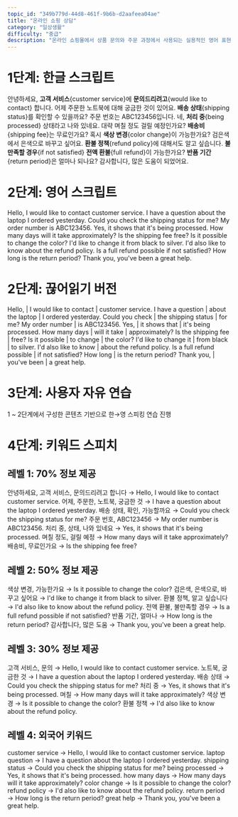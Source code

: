 ```yaml
---
topic_id: "349b779d-44d8-461f-9b6b-d2aafeea04ae"
title: "온라인 쇼핑 상담"
category: "일상생활"
difficulty: "중급"
description: "온라인 쇼핑몰에서 상품 문의와 주문 과정에서 사용되는 실용적인 영어 표현들을 학습합니다."
---
```


# 1단계: 한글 스크립트

안녕하세요, **고객 서비스**{customer service}에 **문의드리려고**{would like to contact} 합니다.
어제 주문한 노트북에 대해 궁금한 것이 있어요.
**배송 상태**{shipping status}를 확인할 수 있을까요?
주문 번호는 ABC123456입니다.
네, **처리 중**{being processed} 상태라고 나와 있네요.
대략 며칠 정도 걸릴 예정인가요?
**배송비**{shipping fee}는 무료인가요?
혹시 **색상 변경**{color change}이 가능한가요?
검은색에서 은색으로 바꾸고 싶어요.
**환불 정책**{refund policy}에 대해서도 알고 싶습니다.
**불만족할 경우**{if not satisfied} **전액 환불**{full refund}이 가능한가요?
**반품 기간**{return period}은 얼마나 되나요?
감사합니다, 많은 도움이 되었어요.

# 2단계: 영어 스크립트

Hello, I would like to contact customer service.
I have a question about the laptop I ordered yesterday.
Could you check the shipping status for me?
My order number is ABC123456.
Yes, it shows that it's being processed.
How many days will it take approximately?
Is the shipping fee free?
Is it possible to change the color?
I'd like to change it from black to silver.
I'd also like to know about the refund policy.
Is a full refund possible if not satisfied?
How long is the return period?
Thank you, you've been a great help.

# 2단계: 끊어읽기 버전

Hello, | I would like to contact | customer service.
I have a question | about the laptop | I ordered yesterday.
Could you check | the shipping status | for me?
My order number | is ABC123456.
Yes, | it shows that | it's being processed.
How many days | will it take | approximately?
Is the shipping fee | free?
Is it possible | to change | the color?
I'd like to change it | from black | to silver.
I'd also like to know | about the refund policy.
Is a full refund possible | if not satisfied?
How long | is the return period?
Thank you, | you've been | a great help.

# 3단계: 사용자 자유 연습

1 ~ 2단계에서 구성한 콘텐츠 기반으로 한→영 스피킹 연습 진행

# 4단계: 키워드 스피치

## 레벨 1: 70% 정보 제공

안녕하세요, 고객 서비스, 문의드리려고 합니다 → Hello, I would like to contact customer service.
어제, 주문한, 노트북, 궁금한 것 → I have a question about the laptop I ordered yesterday.
배송 상태, 확인, 가능할까요 → Could you check the shipping status for me?
주문 번호, ABC123456 → My order number is ABC123456.
처리 중, 상태, 나와 있네요 → Yes, it shows that it's being processed.
며칠 정도, 걸릴 예정 → How many days will it take approximately?
배송비, 무료인가요 → Is the shipping fee free?

## 레벨 2: 50% 정보 제공

색상 변경, 가능한가요 → Is it possible to change the color?
검은색, 은색으로, 바꾸고 싶어요 → I'd like to change it from black to silver.
환불 정책, 알고 싶습니다 → I'd also like to know about the refund policy.
전액 환불, 불만족할 경우 → Is a full refund possible if not satisfied?
반품 기간, 얼마나 → How long is the return period?
감사합니다, 많은 도움 → Thank you, you've been a great help.

## 레벨 3: 30% 정보 제공

고객 서비스, 문의 → Hello, I would like to contact customer service.
노트북, 궁금한 것 → I have a question about the laptop I ordered yesterday.
배송 상태 → Could you check the shipping status for me?
처리 중 → Yes, it shows that it's being processed.
며칠 → How many days will it take approximately?
색상 변경 → Is it possible to change the color?
환불 정책 → I'd also like to know about the refund policy.

## 레벨 4: 외국어 키워드

customer service → Hello, I would like to contact customer service.
laptop question → I have a question about the laptop I ordered yesterday.
shipping status → Could you check the shipping status for me?
being processed → Yes, it shows that it's being processed.
how many days → How many days will it take approximately?
color change → Is it possible to change the color?
refund policy → I'd also like to know about the refund policy.
return period → How long is the return period?
great help → Thank you, you've been a great help.